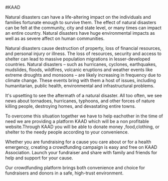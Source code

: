 #KAAD

Natural disasters can have a life-altering impact on the individuals and families fortunate enough to survive them. The effect of natural disasters can be felt at the community, city and state level, or many times can impact an entire country. Natural disasters have huge environmental impacts as well as as severe affect on human communities.

Natural disasters cause destruction of property, loss of financial resources, and personal injury or illness. The loss of resources, security and access to shelter can lead to massive population migrations in lesser-developed countries.
Natural disasters – such as hurricanes, cyclones, earthquakes, mudslides, floods, wildfires, volcanic eruptions and weather events like extreme droughts and monsoons – are likely increasing in frequency due to climate change. These events bring with them a host of issues, including humanitarian, public health, environmental and infrastructural problems.

It's upsetting to see the aftermath of a natural disaster. All too often, we see news about tornadoes, hurricanes, typhoons, and other forces of nature killing people, destroying homes, and devastating entire towns.

To overcome this situation together we have to help eachother in the time of need we are providing a platform KAAD which will be a non profitable website.Through KAAD you will be able to donate money ,food,clothing, or shelter to the needy people according to your convenience.

Whether you are fundraising for a cause you care about or for a health emergency, creating a crowdfunding campaign is easy and free on KAAD Association. Launch your fundraiser and share with family and friends for help and support for your cause.

Our crowdfunding platform brings both convenience and choice for fundraisers and donors in a safe, high-trust environment. 
